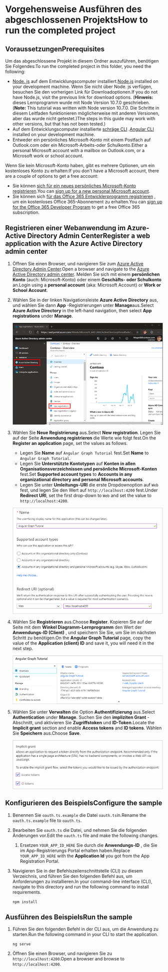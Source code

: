 # <a name="how-to-run-the-completed-project"></a><span data-ttu-id="053f6-101">Vorgehensweise Ausführen des abgeschlossenen Projekts</span><span class="sxs-lookup"><span data-stu-id="053f6-101">How to run the completed project</span></span>

## <a name="prerequisites"></a><span data-ttu-id="053f6-102">Voraussetzungen</span><span class="sxs-lookup"><span data-stu-id="053f6-102">Prerequisites</span></span>

<span data-ttu-id="053f6-103">Um das abgeschlossene Projekt in diesem Ordner auszuführen, benötigen Sie Folgendes:</span><span class="sxs-lookup"><span data-stu-id="053f6-103">To run the completed project in this folder, you need the following:</span></span>

- <span data-ttu-id="053f6-104">[Node. js](https://nodejs.org) auf dem Entwicklungscomputer installiert.</span><span class="sxs-lookup"><span data-stu-id="053f6-104">[Node.js](https://nodejs.org) installed on your development machine.</span></span> <span data-ttu-id="053f6-105">Wenn Sie nicht über Node. js verfügen, besuchen Sie den vorherigen Link für Downloadoptionen.</span><span class="sxs-lookup"><span data-stu-id="053f6-105">If you do not have Node.js, visit the previous link for download options.</span></span> <span data-ttu-id="053f6-106">(**Hinweis:** dieses Lernprogramm wurde mit Node Version 10.7.0 geschrieben.</span><span class="sxs-lookup"><span data-stu-id="053f6-106">(**Note:** This tutorial was written with Node version 10.7.0.</span></span> <span data-ttu-id="053f6-107">Die Schritte in diesem Leitfaden funktionieren möglicherweise mit anderen Versionen, aber das wurde nicht getestet.)</span><span class="sxs-lookup"><span data-stu-id="053f6-107">The steps in this guide may work with other versions, but that has not been tested.)</span></span>
- <span data-ttu-id="053f6-108">Auf dem Entwicklungscomputer installierte [schräge CLI](https://cli.angular.io/) .</span><span class="sxs-lookup"><span data-stu-id="053f6-108">[Angular CLI](https://cli.angular.io/) installed on your development machine.</span></span>
- <span data-ttu-id="053f6-109">Entweder ein persönliches Microsoft-Konto mit einem Postfach auf Outlook.com oder ein Microsoft-Arbeits-oder Schulkonto.</span><span class="sxs-lookup"><span data-stu-id="053f6-109">Either a personal Microsoft account with a mailbox on Outlook.com, or a Microsoft work or school account.</span></span>

<span data-ttu-id="053f6-110">Wenn Sie kein Microsoft-Konto haben, gibt es mehrere Optionen, um ein kostenloses Konto zu erhalten:</span><span class="sxs-lookup"><span data-stu-id="053f6-110">If you don't have a Microsoft account, there are a couple of options to get a free account:</span></span>

- <span data-ttu-id="053f6-111">Sie können [sich für ein neues persönliches Microsoft-Konto registrieren](https://signup.live.com/signup?wa=wsignin1.0&rpsnv=12&ct=1454618383&rver=6.4.6456.0&wp=MBI_SSL_SHARED&wreply=https://mail.live.com/default.aspx&id=64855&cbcxt=mai&bk=1454618383&uiflavor=web&uaid=b213a65b4fdc484382b6622b3ecaa547&mkt=E-US&lc=1033&lic=1).</span><span class="sxs-lookup"><span data-stu-id="053f6-111">You can [sign up for a new personal Microsoft account](https://signup.live.com/signup?wa=wsignin1.0&rpsnv=12&ct=1454618383&rver=6.4.6456.0&wp=MBI_SSL_SHARED&wreply=https://mail.live.com/default.aspx&id=64855&cbcxt=mai&bk=1454618383&uiflavor=web&uaid=b213a65b4fdc484382b6622b3ecaa547&mkt=E-US&lc=1033&lic=1).</span></span>
- <span data-ttu-id="053f6-112">Sie können sich [für das Office 365 Entwicklerprogramm registrieren](https://developer.microsoft.com/office/dev-program) , um ein kostenloses Office 365-Abonnement zu erhalten.</span><span class="sxs-lookup"><span data-stu-id="053f6-112">You can [sign up for the Office 365 Developer Program](https://developer.microsoft.com/office/dev-program) to get a free Office 365 subscription.</span></span>

## <a name="register-a-web-application-with-the-azure-active-directory-admin-center"></a><span data-ttu-id="053f6-113">Registrieren einer Webanwendung im Azure-Active Directory Admin Center</span><span class="sxs-lookup"><span data-stu-id="053f6-113">Register a web application with the Azure Active Directory admin center</span></span>

1. <span data-ttu-id="053f6-114">Öffnen Sie einen Browser, und navigieren Sie zum [Azure Active Directory Admin Center](https://aad.portal.azure.com).</span><span class="sxs-lookup"><span data-stu-id="053f6-114">Open a browser and navigate to the [Azure Active Directory admin center](https://aad.portal.azure.com).</span></span> <span data-ttu-id="053f6-115">Melden Sie sich mit einem **persönlichen Konto** (auch: Microsoft-Konto) oder einem **Geschäfts- oder Schulkonto** an.</span><span class="sxs-lookup"><span data-stu-id="053f6-115">Login using a **personal account** (aka: Microsoft Account) or **Work or School Account**.</span></span>

1. <span data-ttu-id="053f6-116">Wählen Sie in der linken Navigationsleiste **Azure Active Directory** aus, und wählen Sie dann **App** -Registrierungen unter **Manage**aus.</span><span class="sxs-lookup"><span data-stu-id="053f6-116">Select **Azure Active Directory** in the left-hand navigation, then select **App registrations** under **Manage**.</span></span>

    ![<span data-ttu-id="053f6-117">Ein Screenshot der APP-Registrierungen</span><span class="sxs-lookup"><span data-stu-id="053f6-117">A screenshot of the App registrations</span></span> ](/tutorial/images/aad-portal-app-registrations.png)

1. <span data-ttu-id="053f6-118">Wählen Sie **Neue Registrierung** aus.</span><span class="sxs-lookup"><span data-stu-id="053f6-118">Select **New registration**.</span></span> <span data-ttu-id="053f6-119">Legen Sie auf der Seite **Anwendung registrieren** die Werte wie folgt fest.</span><span class="sxs-lookup"><span data-stu-id="053f6-119">On the **Register an application** page, set the values as follows.</span></span>

    - <span data-ttu-id="053f6-120">Legen Sie **Name** auf `Angular Graph Tutorial` fest.</span><span class="sxs-lookup"><span data-stu-id="053f6-120">Set **Name** to `Angular Graph Tutorial`.</span></span>
    - <span data-ttu-id="053f6-121">Legen Sie **Unterstützte Kontotypen** auf **Konten in allen Organisationsverzeichnissen und persönliche Microsoft-Konten** fest.</span><span class="sxs-lookup"><span data-stu-id="053f6-121">Set **Supported account types** to **Accounts in any organizational directory and personal Microsoft accounts**.</span></span>
    - <span data-ttu-id="053f6-122">Legen Sie unter **Umleitungs-URI** die erste Dropdownoption auf `Web` fest, und legen Sie den Wert auf `http://localhost:4200` fest.</span><span class="sxs-lookup"><span data-stu-id="053f6-122">Under **Redirect URI**, set the first drop-down to `Web` and set the value to `http://localhost:4200`.</span></span>

    ![Screenshot der Seite "Anwendung registrieren"](/tutorial/images/aad-register-an-app.png)

1. <span data-ttu-id="053f6-124">Wählen Sie **Registrieren** aus.</span><span class="sxs-lookup"><span data-stu-id="053f6-124">Choose **Register**.</span></span> <span data-ttu-id="053f6-125">Kopieren Sie auf der Seite mit dem **Winkel Diagramm-Lernprogramm** den Wert der **Anwendungs-ID (Client)** , und speichern Sie Sie, um Sie im nächsten Schritt zu benötigen.</span><span class="sxs-lookup"><span data-stu-id="053f6-125">On the **Angular Graph Tutorial** page, copy the value of the **Application (client) ID** and save it, you will need it in the next step.</span></span>

    ![Ein Screenshot der Anwendungs-ID der neuen App-Registrierung](/tutorial/images/aad-application-id.png)

1. <span data-ttu-id="053f6-127">Wählen Sie unter **Verwalten** die Option **Authentifizierung** aus.</span><span class="sxs-lookup"><span data-stu-id="053f6-127">Select **Authentication** under **Manage**.</span></span> <span data-ttu-id="053f6-128">Suchen Sie den **impliziten Grant** -Abschnitt, und aktivieren Sie **Zugriffstoken** und **ID-Token**.</span><span class="sxs-lookup"><span data-stu-id="053f6-128">Locate the **Implicit grant** section and enable **Access tokens** and **ID tokens**.</span></span> <span data-ttu-id="053f6-129">Wählen Sie **Speichern** aus.</span><span class="sxs-lookup"><span data-stu-id="053f6-129">Choose **Save**.</span></span>

    ![Screenshot des impliziten Grant-Abschnitts](/tutorial/images/aad-implicit-grant.png)

## <a name="configure-the-sample"></a><span data-ttu-id="053f6-131">Konfigurieren des Beispiels</span><span class="sxs-lookup"><span data-stu-id="053f6-131">Configure the sample</span></span>

1. <span data-ttu-id="053f6-132">Benennen Sie `oauth.ts.example` die Datei `oauth.ts`in.</span><span class="sxs-lookup"><span data-stu-id="053f6-132">Rename the `oauth.ts.example` file to `oauth.ts`.</span></span>
1. <span data-ttu-id="053f6-133">Bearbeiten Sie `oauth.ts` die Datei, und nehmen Sie die folgenden Änderungen vor.</span><span class="sxs-lookup"><span data-stu-id="053f6-133">Edit the `oauth.ts` file and make the following changes.</span></span>
    1. <span data-ttu-id="053f6-134">Ersetzen `YOUR_APP_ID_HERE` Sie durch die **Anwendungs-ID** , die Sie im App-Registrierungs Portal erhalten haben.</span><span class="sxs-lookup"><span data-stu-id="053f6-134">Replace `YOUR_APP_ID_HERE` with the **Application Id** you got from the App Registration Portal.</span></span>
1. <span data-ttu-id="053f6-135">Navigieren Sie in der Befehlszeilenschnittstelle (CLI) zu diesem Verzeichnis, und führen Sie den folgenden Befehl aus, um Anforderungen zu installieren.</span><span class="sxs-lookup"><span data-stu-id="053f6-135">In your command-line interface (CLI), navigate to this directory and run the following command to install requirements.</span></span>

    ```Shell
    npm install
    ```

## <a name="run-the-sample"></a><span data-ttu-id="053f6-136">Ausführen des Beispiels</span><span class="sxs-lookup"><span data-stu-id="053f6-136">Run the sample</span></span>

1. <span data-ttu-id="053f6-137">Führen Sie den folgenden Befehl in der CLI aus, um die Anwendung zu starten.</span><span class="sxs-lookup"><span data-stu-id="053f6-137">Run the following command in your CLI to start the application.</span></span>

    ```Shell
    ng serve
    ```

1. <span data-ttu-id="053f6-138">Öffnen Sie einen Browser, und navigieren Sie zu `http://localhost:4200`.</span><span class="sxs-lookup"><span data-stu-id="053f6-138">Open a browser and browse to `http://localhost:4200`.</span></span>
